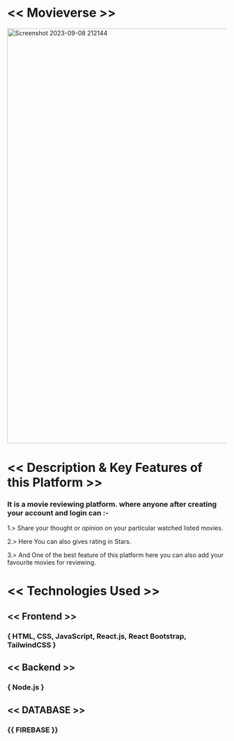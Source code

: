 # << Movieverse >>

<img width="952" alt="Screenshot 2023-09-08 212144" src="https://github.com/Akash02032002/Movieverse/assets/84145371/0ee74c74-9fd1-4bf4-86db-38773532bdea">


# << Description & Key Features of this Platform >>

### It is a movie reviewing platform. where anyone after creating your account and login can :-

 1.> Share your thought or opinion on your particular watched listed movies.

 2.> Here You can also gives rating in Stars.

 3.> And One of the best feature of this platform here you can also add your favourite movies for reviewing.


# << Technologies Used >>

## << Frontend >>

### { HTML, CSS, JavaScript, React.js, React Bootstrap, TailwindCSS }

## << Backend >>

### { Node.js }

## << DATABASE >>

### {{ FIREBASE }}







